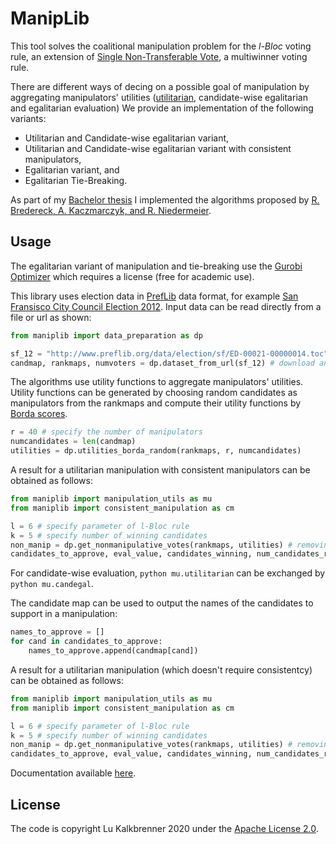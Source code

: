 # ManipLib

This tool solves the coalitional manipulation problem for the *l-Bloc* voting rule, an extension of [Single Non-Transferable Vote](https://en.wikipedia.org/wiki/Single_non-transferable_vote), a multiwinner voting rule.

There are different ways of decing on a possible goal of manipulation by aggregating manipulators' utilities ([utilitarian](https://en.wikipedia.org/wiki/Social_welfare_function#Cardinal_social_welfare_functions), candidate-wise egalitarian and egalitarian evaluation) We provide an implementation of the following variants:
- Utilitarian and Candidate-wise egalitarian variant,
- Utilitarian and Candidate-wise egalitarian variant with consistent manipulators,
- Egalitarian variant, and
- Egalitarian Tie-Breaking.

As part of my [Bachelor thesis](https://fpt.akt.tu-berlin.de/publications/theses/BA-lydia-kalkbrenner.pdf) I implemented the algorithms proposed by [R. Bredereck, A. Kaczmarczyk, and R. Niedermeier](https://arxiv.org/abs/1806.10460).

## Usage
The egalitarian variant of manipulation and tie-breaking use the [Gurobi Optimizer](https://www.gurobi.com/) which requires a license (free for academic use).

This library uses election data in [PrefLib](http://www.preflib.org/) data format, for example [San Fransisco City Council Election 2012](http://www.preflib.org/data/election/sf/). Input data can be read directly from a file or url as shown:
```python
from maniplib import data_preparation as dp

sf_12 = "http://www.preflib.org/data/election/sf/ED-00021-00000014.toc" # san fransisco 2012 election dataset
candmap, rankmaps, numvoters = dp.dataset_from_url(sf_12) # download and read election data
```
The algorithms use utility functions to aggregate manipulators' utilities. Utility functions can be generated by choosing random candidates as manipulators from the rankmaps and compute their utility functions by [Borda scores](https://en.wikipedia.org/wiki/Borda_count#Starting_at_0).
```python
r = 40 # specify the number of manipulators
numcandidates = len(candmap)
utilities = dp.utilities_borda_random(rankmaps, r, numcandidates)
```

A result for a utilitarian manipulation with consistent manipulators can be obtained as follows:
```python
from maniplib import manipulation_utils as mu
from maniplib import consistent_manipulation as cm

l = 6 # specify parameter of l-Bloc rule
k = 5 # specify number of winning candidates
non_manip = dp.get_nonmanipulative_votes(rankmaps, utilities) # removing manipulative votes from the rankmaps
candidates_to_approve, eval_value, candidates_winning, num_candidates_replaced = cm.consistent_manipulation(l, k, non_manip, utilities, mu.utilitarian)
```
For candidate-wise evaluation, ```python mu.utilitarian``` can be exchanged by ```python mu.candegal```.

The candidate map can be used to output the names of the candidates to support in a manipulation:
```python
names_to_approve = []
for cand in candidates_to_approve:
	names_to_approve.append(candmap[cand])
```

A result for a utilitarian manipulation (which doesn't require consistentcy) can be obtained as follows:
```python
from maniplib import manipulation_utils as mu
from maniplib import consistent_manipulation as cm

l = 6 # specify parameter of l-Bloc rule
k = 5 # specify number of winning candidates
non_manip = dp.get_nonmanipulative_votes(rankmaps, utilities) # removing manipulative votes from the rankmaps
candidates_to_approve, eval_value, candidates_winning, num_candidates_replaced = cm.consistent_manipulation(l, k, non_manip, utilities, mu.utilitarian)
```

Documentation available [here](https://kalkbrennerei.github.io/maniplib/).

## License
The code is copyright Lu Kalkbrenner 2020 under the [Apache License 2.0](LICENSE).
